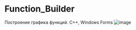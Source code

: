 # Function_Builder
Построение графика функций. C++, Windows Forms
![image](https://user-images.githubusercontent.com/67924393/138443178-74c9ca55-06ce-4c8e-9870-2dc2cecf7a05.png)
